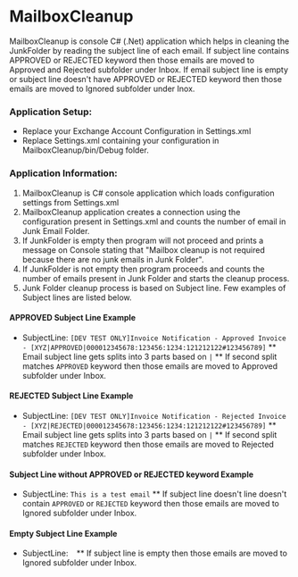 # MailboxCleanup
MailboxCleanup is console C# (.Net) application which helps in cleaning the JunkFolder by reading the subject line of each email. If subject line contains APPROVED or REJECTED keyword then those emails are moved to Approved and Rejected subfolder under Inbox. If email subject line is empty or subject line doesn't have APPROVED or REJECTED keyword then those emails are moved to Ignored subfolder under Inox. 

### Application Setup:

* Replace your Exchange Account Configuration in Settings.xml
* Replace Settings.xml containing your configuration in MailboxCleanup/bin/Debug folder.

### Application Information:

1. MailboxCleanup is C# console application which loads configuration settings from Settings.xml
2. MailboxCleanup application creates a connection using the configuration present in Settings.xml and counts the number of email in Junk Email Folder.
3. If JunkFolder is empty then program will not proceed and prints a message on Console stating that "Mailbox cleanup is not required because there are no junk emails in Junk Folder".
4. If JunkFolder is not empty then program proceeds and counts the number of emails present in Junk Folder and starts the cleanup process.
5. Junk Folder cleanup process is based on Subject line. Few examples of Subject lines are listed below.
#### APPROVED Subject Line Example
* SubjectLine: `[DEV TEST ONLY]Invoice Notification - Approved Invoice - [XYZ|APPROVED|000012345678:123456:1234:121212122#123456789]`
** Email subject line gets splits into 3 parts based on `|`
** If second split matches `APPROVED` keyword then those emails are moved to Approved subfolder under Inbox.

#### REJECTED Subject Line Example
* SubjectLine: `[DEV TEST ONLY]Invoice Notification - Rejected Invoice - [XYZ|REJECTED|000012345678:123456:1234:121212122#123456789]`
** Email subject line gets splits into 3 parts based on `|`
** If second split matches `REJECTED` keyword then those emails are moved to Rejected subfolder under Inbox.


#### Subject Line without APPROVED or REJECTED keyword Example
* SubjectLine: `This is a test email`
** If subject line doesn't line doesn't contain `APPROVED` or `REJECTED` keyword then those emails are moved to Ignored subfolder under Inbox.

#### Empty Subject Line Example
* SubjectLine: ` `
** If subject line is empty then those emails are moved to Ignored subfolder under Inbox.

